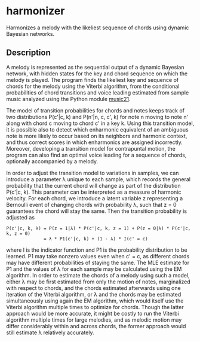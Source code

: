 # harmonizer
Harmonizes a melody with the likeliest sequence of chords using dynamic Bayesian networks.

## Description

A melody is represented as the sequential output of a dynamic Bayesian network, with hidden states for the key and chord sequence on which the melody is played. The program finds the likeliest key and sequence of chords for the melody using the Viterbi algorithm, from the conditional probabilities of chord transitions and voice leading estimated from sample music analyzed using the Python module [music21](https://github.com/cuthbertLab/music21). 

The model of transition probabilities for chords and notes keeps track of two distributions P(c'|c, k) and P(n'|n, c, c', k) for note n moving to note n' along with chord c moving to chord c' in a key k. Using this transition model, it is possible also to detect which enharmonic equivalent of an ambiguous note is more likely to occur based on its neighbors and harmonic context, and thus correct scores in which enharmonics are assigned incorrectly. Moreover, developing a transition model for contrapuntal motion, the program can also find an optimal voice leading for a sequence of chords, optionally accompanied by a melody.

In order to adjust the transition model to variations in samples, we can introduce a parameter λ unique to each sample, which records the general probability that the current chord will change as part of the distribution P(c'|c, k). This parameter can be interpreted as a measure of harmonic velocity. For each chord, we introduce a latent variable z representing a Bernoulli event of changing chords with probability λ, such that z = 0 guarantees the chord will stay the same. Then the transition probability is adjusted as 
```
P(c'|c, k, λ) = P(z = 1|λ) * P(c'|c, k, z = 1) + P(z = 0|λ) * P(c'|c, k, z = 0)
              = λ * P1(c'|c, k) + (1 - λ) * I(c' = c)
```
where I is the indicator function and P1 is the probability distribution to be learned. P1 may take nonzero values even when c' = c, as different chords may have different probabilities of staying the same. The MLE estimate for P1 and the values of λ for each sample may be calculated using the EM algorithm. In order to estimate the chords of a melody using such a model, either λ may be first estimated from only the motion of notes, marginalized with respect to chords, and the chords estimated afterwards using one iteration of the Viterbi algorithm, or λ and the chords may be estimated simultaneously using again the EM algorithm, which would itself use the Viterbi algorithm multiple times to optimize for chords. Though the latter approach would be more accurate, it might be costly to run the Viterbi algorithm multiple times for large melodies, and as melodic motion may differ considerably within and across chords, the former approach would still estimate λ relatively accurately.
